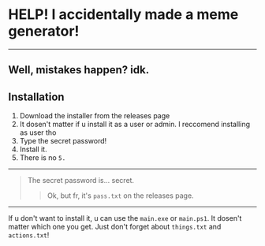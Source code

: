 # HELP! I accidentally made a meme generator!
---
Well, mistakes happen? idk.
---
## Installation
1. Download the installer from the releases page
2. It dosen't matter if u install it as a user or admin. I reccomend installing as user tho
3. Type the secret password!
4. Install it.
5. There is no `5.`
---
> The secret password is... secret.
>> Ok, but fr, it's `pass.txt` on the releases page.
---
If u don't want to install it, u can use the `main.exe` or `main.ps1`.
It dosen't matter which one you get.
Just don't forget about `things.txt` and `actions.txt`!

